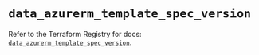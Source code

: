 # `data_azurerm_template_spec_version`

Refer to the Terraform Registry for docs: [`data_azurerm_template_spec_version`](https://registry.terraform.io/providers/hashicorp/azurerm/3.114.0/docs/data-sources/template_spec_version).

